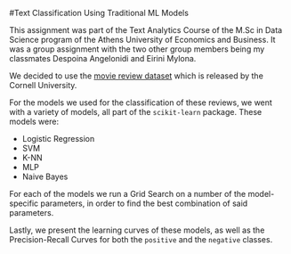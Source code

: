 #Text Classification Using Traditional ML Models

This assignment was part of the Text Analytics Course of the M.Sc in Data Science program of the Athens University of Economics and Business.
It was a group assignment with the two other group members being my classmates Despoina Angelonidi and Eirini Mylona.

We decided to use the [movie review dataset](https://www.cs.cornell.edu/people/pabo/movie-review-data/) which is released by the Cornell University.

For the models we used for the classification of these reviews, we went with a variety of models, all part of the `scikit-learn` package. These
models were:
- Logistic Regression
- SVM
- K-NN
- MLP
- Naive Bayes

For each of the models we run a Grid Search on a number of the model-specific parameters, in order to find the best combination of said parameters.

Lastly, we present the learning curves of these models, as well as the Precision-Recall Curves for both the `positive` and the `negative` classes.